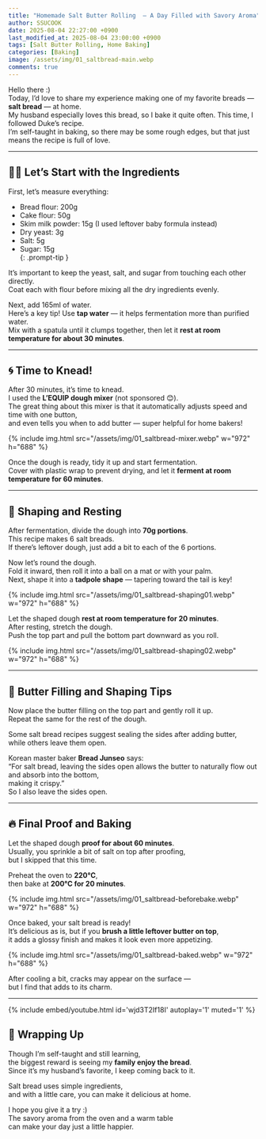 ```yaml
---
title: "Homemade Salt Butter Rolling  – A Day Filled with Savory Aroma"
author: SSUCOOK
date: 2025-08-04 22:27:00 +0900
last_modified_at: 2025-08-04 23:00:00 +0900  
tags: [Salt Butter Rolling, Home Baking]
categories: [Baking]
image: /assets/img/01_saltbread-main.webp
comments: true
---
```


Hello there :)  
Today, I’d love to share my experience making one of my favorite breads — **salt bread** — at home.  
My husband especially loves this bread, so I bake it quite often. This time, I followed Duke’s recipe.  
I’m self-taught in baking, so there may be some rough edges, but that just means the recipe is full of love.

---

## 🧑‍🍳 Let’s Start with the Ingredients
> 
First, let’s measure everything:  
- Bread flour: 200g  
- Cake flour: 50g  
- Skim milk powder: 15g (I used leftover baby formula instead)  
- Dry yeast: 3g  
- Salt: 5g  
- Sugar: 15g  
{: .prompt-tip }

It’s important to keep the yeast, salt, and sugar from touching each other directly.  
Coat each with flour before mixing all the dry ingredients evenly.

Next, add 165ml of water.  
Here’s a key tip! Use **tap water** — it helps fermentation more than purified water.  
Mix with a spatula until it clumps together, then let it **rest at room temperature for about 30 minutes**.

---

## 🌀 Time to Knead!

After 30 minutes, it’s time to knead.  
I used the **L’EQUIP dough mixer** (not sponsored 😊).  
The great thing about this mixer is that it automatically adjusts speed and time with one button,  
and even tells you when to add butter — super helpful for home bakers!

{% include img.html
  src="/assets/img/01_saltbread-mixer.webp"
  w="972" h="688"
%}

Once the dough is ready, tidy it up and start fermentation.  
Cover with plastic wrap to prevent drying, and let it **ferment at room temperature for 60 minutes**.

---

## 🍞 Shaping and Resting

After fermentation, divide the dough into **70g portions**.  
This recipe makes 6 salt breads.  
If there’s leftover dough, just add a bit to each of the 6 portions.

Now let’s round the dough.  
Fold it inward, then roll it into a ball on a mat or with your palm.  
Next, shape it into a **tadpole shape** — tapering toward the tail is key!

{% include img.html
  src="/assets/img/01_saltbread-shaping01.webp"
  w="972" h="688"
%}

Let the shaped dough **rest at room temperature for 20 minutes**.  
After resting, stretch the dough.  
Push the top part and pull the bottom part downward as you roll.

{% include img.html
  src="/assets/img/01_saltbread-shaping02.webp"
  w="972" h="688"
%}

---

## 🧈 Butter Filling and Shaping Tips

Now place the butter filling on the top part and gently roll it up.  
Repeat the same for the rest of the dough.

Some salt bread recipes suggest sealing the sides after adding butter,  
while others leave them open.

Korean master baker **Bread Junseo** says:  
“For salt bread, leaving the sides open allows the butter to naturally flow out and absorb into the bottom,  
making it crispy.”  
So I also leave the sides open.

---

## 🔥 Final Proof and Baking

Let the shaped dough **proof for about 60 minutes**.  
Usually, you sprinkle a bit of salt on top after proofing,  
but I skipped that this time.

Preheat the oven to **220°C**,  
then bake at **200°C for 20 minutes**.

{% include img.html
  src="/assets/img/01_saltbread-beforebake.webp"
  w="972" h="688"
%}

Once baked, your salt bread is ready!  
It’s delicious as is, but if you **brush a little leftover butter on top**,  
it adds a glossy finish and makes it look even more appetizing.

{% include img.html
  src="/assets/img/01_saltbread-baked.webp"
  w="972" h="688"
%}

After cooling a bit, cracks may appear on the surface —  
but I find that adds to its charm.

---

{% include embed/youtube.html id='wjd3T2If18I' autoplay='1' muted='1' %}

## 💛 Wrapping Up

Though I’m self-taught and still learning,  
the biggest reward is seeing my **family enjoy the bread**.  
Since it’s my husband’s favorite, I keep coming back to it.

Salt bread uses simple ingredients,  
and with a little care, you can make it delicious at home.

I hope you give it a try :)  
The savory aroma from the oven and a warm table  
can make your day just a little happier.
